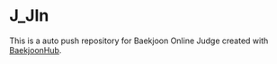 # J_JIn
This is a auto push repository for Baekjoon Online Judge created with [BaekjoonHub](https://github.com/BaekjoonHub/BaekjoonHub).
